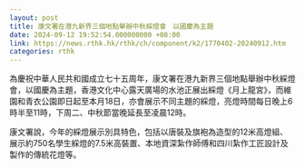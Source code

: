 ```yaml
---
layout: post
title: 康文署在港九新界三個地點舉辦中秋綵燈會　以國慶為主題
date: 2024-09-12 19:52:54.000000000 +08:00
link: https://news.rthk.hk/rthk/ch/component/k2/1770402-20240912.htm
categories: rthk
---
```


為慶祝中華人民共和國成立七十五周年，康文署在港九新界三個地點舉辦中秋綵燈會，以國慶為主題，香港文化中心露天廣場的水池正展出綵燈《月上龍宮》，而維園和青衣公園即日起至本月18日，亦會展示不同主題的綵燈，亮燈時間每日晚上6時半至11時，下周二、中秋節當晚延長至凌晨12時。

康文署說，今年的綵燈展示別具特色，包括以唐裝及旗袍為造型的12米高燈組、展示約750名學生綵燈的7.5米高裝置、本地資深紮作師傅和四川紮作工匠設計及製作的傳統花燈等。

